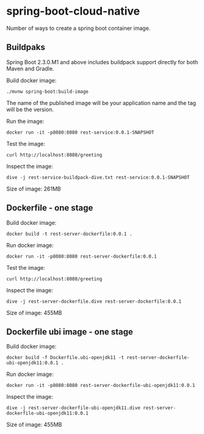 # spring-boot-cloud-native

Number of ways to create a spring boot container image.

## Buildpaks

Spring Boot 2.3.0.M1 and above includes buildpack support directly for both Maven and Gradle.

Build docker image:
```
./mvnw spring-boot:build-image
```
The name of the published image will be your application name and the tag will be the version.

Run the image:
```
docker run -it -p8080:8080 rest-service:0.0.1-SNAPSHOT
```

Test the image:
```
curl http://localhost:8080/greeting
```

Inspect the image:
```
dive -j rest-service-buildpack-dive.txt rest-service:0.0.1-SNAPSHOT
```

Size of image: 261MB


## Dockerfile - one stage

Build docker image:
```
docker build -t rest-server-dockerfile:0.0.1 .
```

Run docker image:
```
docker run -it -p8080:8080 rest-server-dockerfile:0.0.1
```

Test the image:
```
curl http://localhost:8080/greeting
```

Inspect the image:
```
dive -j rest-server-dockerfile.dive rest-server-dockerfile:0.0.1
```
Size of image: 455MB

## Dockerfile ubi image - one stage

Build docker image:
```
docker build -f Dockerfile.ubi-openjdk11 -t rest-server-dockerfile-ubi-openjdk11:0.0.1 .
```

Run docker image:
```
docker run -it -p8080:8080 rest-server-dockerfile-ubi-openjdk11:0.0.1
```

Inspect the image:
```
dive -j rest-server-dockerfile-ubi-openjdk11.dive rest-server-dockerfile-ubi-openjdk11:0.0.1
```

Size of image: 455MB
